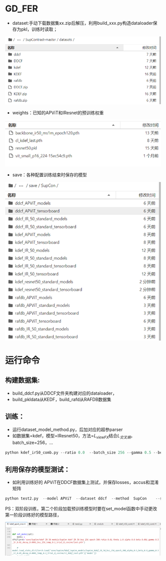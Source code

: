 # GD_FER

* dataset:手动下载数据集xx.zip后解压，利用build_xxx.py构造dataloader保存为pkl，训练时读取；

![image-20240524145706216](./assets/image-20240524145706216.png)

* weights：已知的APViT和IResnet的预训练权重

![image-20240524145851986](./assets/image-20240524145851986.png)

* save：各种配置训练结束时保存的模型

![image-20240524145649828](./assets/image-20240524145649828.png)

# 运行命令

## 构建数据集:

* build_ddcf.py从DDCF文件夹构建对应的dataloader，
* build_pkldata从KEDF，build_rafd从RAFDB数据集

## 训练：

* 运行dataset_model_method.py，后加对应的超参parser
* 如数据集=kdef，模型=IResnet50，方法=$L_{viewFX}$结合$L_{交叉熵}$，batch_size=256，...

```py
python kdef_ir50_comb.py --ratio 0.0  --batch_size 256 --gamma 0.5 --beta 0.001 --learning_rate 0.01 --weight_decay 5e-4 --temp 0.07 --cosine
```

## 利用保存的模型测试：

* 如利用训练好的 APViT在DDCF数据集上测试，并保存losses，accus和混淆矩阵

```py
python test2.py  --model APViT  --dataset ddcf  --method  SupCon	--special Contrast
```

PS：双阶段训练，第二个阶段加载预训练模型时要在set_model函数中手动更改第一阶段训练好的模型路径，

![image-20240524155721037](./assets/image-20240524155721037.png)
